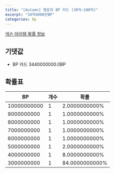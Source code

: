 ```yaml
---
title: "[Autumn] 행운의 BP 카드 (30억~100억)"
excerpt: "34억4000만BP"
categories: bp
---
```

[넥슨 아이템 확률 정보](http://iteminfo.nexon.com/probability/fco?sn=7696)

## 기댓값
  - BP 카드 3440000000.0BP

## 확률표

|BP|개수|확률|
|---|---|---|
|10000000000|1|2.0000000000%|
|9000000000|1|1.0000000000%|
|8000000000|1|1.0000000000%|
|7000000000|1|1.0000000000%|
|6000000000|1|1.0000000000%|
|5000000000|1|2.0000000000%|
|4000000000|1|8.0000000000%|
|3000000000|1|84.0000000000%|
